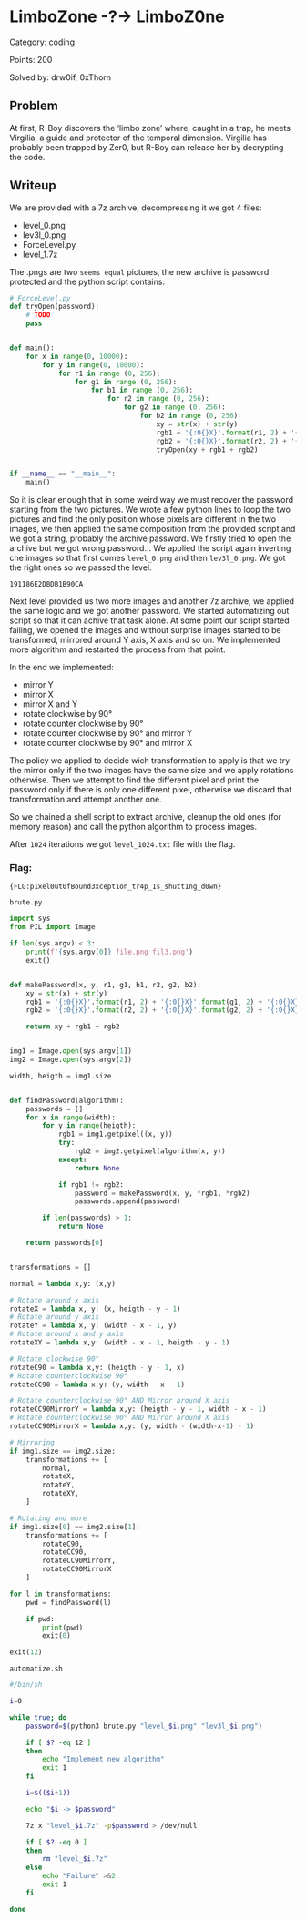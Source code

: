 # LimboZone -?-> LimboZ0ne

Category: coding

Points: 200

Solved by: drw0if, 0xThorn

## Problem

At first, R-Boy discovers the ‘limbo zone’ where, caught in a trap, he meets Virgilia, a guide and protector of the temporal dimension. Virgilia has probably been trapped by Zer0, but R-Boy can release her by decrypting the code.

## Writeup

We are provided with a 7z archive, decompressing it we got 4 files:

- level_0.png
- lev3l_0.png
- ForceLevel.py
- level_1.7z

The .pngs are two `seems equal` pictures, the new archive is password protected and the python script contains:
```python
# ForceLevel.py
def tryOpen(password):
    # TODO
    pass


def main():
    for x in range(0, 10000):
        for y in range(0, 10000):
            for r1 in range (0, 256):
                for g1 in range (0, 256):
                    for b1 in range (0, 256):
                        for r2 in range (0, 256):
                            for g2 in range (0, 256):
                                for b2 in range (0, 256):
                                    xy = str(x) + str(y)
                                    rgb1 = '{:0{}X}'.format(r1, 2) + '{:0{}X}'.format(g1, 2) + '{:0{}X}'.format(b1, 2)
                                    rgb2 = '{:0{}X}'.format(r2, 2) + '{:0{}X}'.format(g2, 2) + '{:0{}X}'.format(b2, 2)
                                    tryOpen(xy + rgb1 + rgb2)


if __name__ == "__main__":
    main()
```

So it is clear enough that in some weird way we must recover the password starting from the two pictures. We wrote a few python lines to loop the two pictures and find the only position whose pixels are different in the two images, we then applied the same composition from the provided script and we got a string, probably the archive password. We firstly tried to open the archive but we got wrong password... We applied the script again inverting che images so that first comes `level_0.png` and then `lev3l_0.png`. We got the right ones so we passed the level.
```
191186E2DBDB1B90CA
```

Next level provided us two more images and another 7z archive, we applied the same logic and we got another password. We started automatizing out script so that it can achive that task alone. At some point our script started failing, we opened the images and without surprise images started to be transformed, mirrored around Y axis, X axis and so on. We implemented more algorithm and restarted the process from that point.

In the end we implemented:

- mirror Y
- mirror X
- mirror X and Y
- rotate clockwise by 90°
- rotate counter clockwise by 90°
- rotate counter clockwise by 90° and mirror Y
- rotate counter clockwise by 90° and mirror X

The policy we applied to decide wich transformation to apply is that we try the mirror only if the two images have the same size and we apply rotations otherwise. Then we attempt to find the different pixel and print the password only if there is only one different pixel, otherwise we discard that transformation and attempt another one.

So we chained a shell script to extract archive, cleanup the old ones (for memory reason) and call the python algorithm to process images.

After `1024` iterations we got `level_1024.txt` file with the flag.

### Flag:
```
{FLG:p1xel0ut0fBound3xcept1on_tr4p_1s_shutt1ng_d0wn}
```

`brute.py`
```python
import sys
from PIL import Image

if len(sys.argv) < 3:
    print(f'{sys.argv[0]} file.png fil3.png')
    exit()


def makePassword(x, y, r1, g1, b1, r2, g2, b2):
    xy = str(x) + str(y)
    rgb1 = '{:0{}X}'.format(r1, 2) + '{:0{}X}'.format(g1, 2) + '{:0{}X}'.format(b1, 2)
    rgb2 = '{:0{}X}'.format(r2, 2) + '{:0{}X}'.format(g2, 2) + '{:0{}X}'.format(b2, 2)

    return xy + rgb1 + rgb2


img1 = Image.open(sys.argv[1])
img2 = Image.open(sys.argv[2])

width, heigth = img1.size


def findPassword(algorithm):
    passwords = []
    for x in range(width):
        for y in range(heigth):
            rgb1 = img1.getpixel((x, y))
            try:
                rgb2 = img2.getpixel(algorithm(x, y))
            except:
                return None

            if rgb1 != rgb2:
                password = makePassword(x, y, *rgb1, *rgb2)
                passwords.append(password)

        if len(passwords) > 1:
            return None

    return passwords[0]


transformations = []

normal = lambda x,y: (x,y)

# Rotate around x axis
rotateX = lambda x, y: (x, heigth - y - 1)
# Rotate around y axis
rotateY = lambda x, y: (width - x - 1, y)
# Rotate around x and y axis
rotateXY = lambda x,y: (width - x - 1, heigth - y - 1)

# Rotate clockwise 90°
rotateC90 = lambda x,y: (heigth - y - 1, x)
# Rotate counterclockwise 90°
rotateCC90 = lambda x,y: (y, width - x - 1)

# Rotate counterclockwise 90° AND Mirror around X axis
rotateCC90MirrorY = lambda x,y: (heigth - y - 1, width - x - 1)
# Rotate counterclockwise 90° AND Mirror around X axis
rotateCC90MirrorX = lambda x,y: (y, width - (width-x-1) - 1)

# Mirroring
if img1.size == img2.size:
    transformations += [
        normal,
        rotateX,
        rotateY,
        rotateXY,
    ]

# Rotating and more
if img1.size[0] == img2.size[1]:
    transformations += [
        rotateC90,
        rotateCC90,
        rotateCC90MirrorY,
        rotateCC90MirrorX
    ]

for l in transformations:
    pwd = findPassword(l)

    if pwd:
        print(pwd)
        exit(0)

exit(12)
```


`automatize.sh`
```bash
#/bin/sh

i=0

while true; do
    password=$(python3 brute.py "level_$i.png" "lev3l_$i.png")

    if [ $? -eq 12 ]
    then
        echo "Implement new algorithm"
        exit 1
    fi

    i=$(($i+1))

    echo "$i -> $password"

    7z x "level_$i.7z" -p$password > /dev/null

    if [ $? -eq 0 ]
    then
        rm "level_$i.7z"
    else
        echo "Failure" >&2
        exit 1
    fi

done
```
